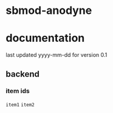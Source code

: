 # sbmod-anodyne
# documentation
last updated yyyy-mm-dd for version 0.1

## backend
### item ids
`item1`
`item2`
